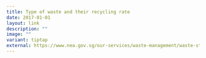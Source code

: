 ```yaml
---
title: Type of waste and their recycling rate
date: 2017-01-01
layout: link
description: ""
image: ""
variant: tiptap
external: https://www.nea.gov.sg/our-services/waste-management/waste-statistics-and-overall-recycling
---
```

